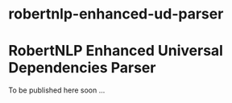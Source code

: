 # robertnlp-enhanced-ud-parser
# RobertNLP Enhanced Universal Dependencies Parser

To be published here soon ...
